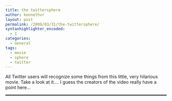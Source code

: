 ```yaml
---
title: the twittersphere
author: kennethvr
layout: post
permalink: /2009/03/31/the-twittersphere/
syntaxhighlighter_encoded:
  - 1
categories:
  - General
tags:
  - movie
  - sphere
  - twitter
---
```

All Twitter users will recognize some things from this little, very hilarious movie. Take a look at it&#8230;. I guess the creators of the video really have a point here&#8230;

<p style="text-align: center;">
  <div style="border: 2px solid #666666; text-align: center; width: auto; background-color: #f1f1f1;">
  </div>
</p>